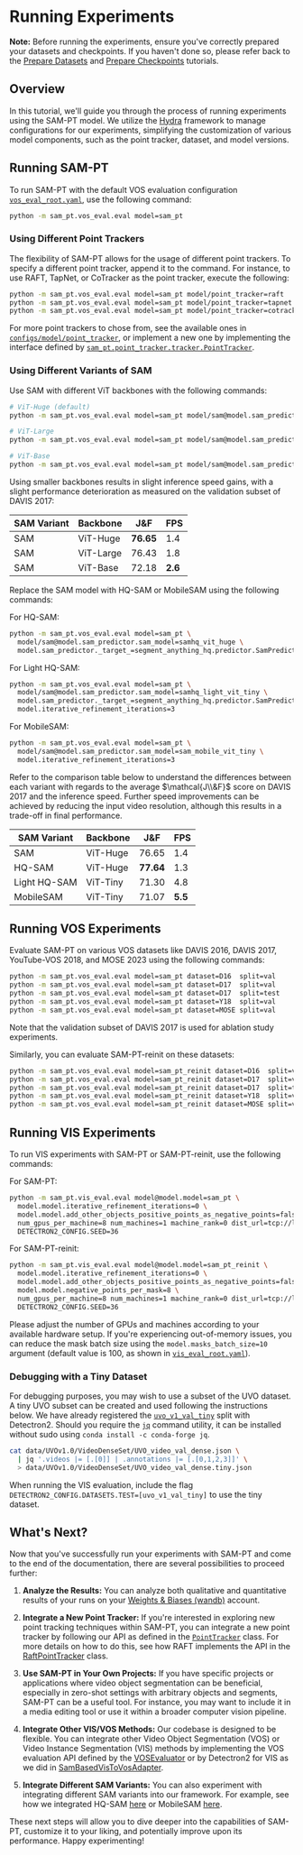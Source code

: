# Running Experiments

**Note:** Before running the experiments, ensure you've correctly prepared your datasets and checkpoints. If you haven't done so, please refer back to the [Prepare Datasets](./02-prepare-datasets.md) and [Prepare Checkpoints](./03-prepare-checkpoints.md) tutorials.

## Overview

In this tutorial, we'll guide you through the process of running experiments using the SAM-PT model. We utilize the [Hydra](https://hydra.cc/) framework to manage configurations for our experiments, simplifying the customization of various model components, such as the point tracker, dataset, and model versions.

## Running SAM-PT

To run SAM-PT with the default VOS evaluation configuration [`vos_eval_root.yaml`](../configs/vos_eval_root.yaml), use the following command:

```bash
python -m sam_pt.vos_eval.eval model=sam_pt
```

### Using Different Point Trackers

The flexibility of SAM-PT allows for the usage of different point trackers. To specify a different point tracker, append it to the command. For instance, to use RAFT, TapNet, or CoTracker as the point tracker, execute the following:

```bash
python -m sam_pt.vos_eval.eval model=sam_pt model/point_tracker=raft
python -m sam_pt.vos_eval.eval model=sam_pt model/point_tracker=tapnet
python -m sam_pt.vos_eval.eval model=sam_pt model/point_tracker=cotracker model.positive_points_per_mask=16
```

For more point trackers to chose from, see the available ones in [`configs/model/point_tracker`](../configs/model/point_tracker), or implement a new one by implementing the interface defined by [`sam_pt.point_tracker.tracker.PointTracker`](../sam_pt/point_tracker/tracker.py).

### Using Different Variants of SAM

Use SAM with different ViT backbones with the following commands:

```bash
# ViT-Huge (default)
python -m sam_pt.vos_eval.eval model=sam_pt model/sam@model.sam_predictor.sam_model=sam_vit_huge

# ViT-Large
python -m sam_pt.vos_eval.eval model=sam_pt model/sam@model.sam_predictor.sam_model=sam_vit_large

# ViT-Base
python -m sam_pt.vos_eval.eval model=sam_pt model/sam@model.sam_predictor.sam_model=sam_vit_base
```

Using smaller backbones results in slight inference speed gains, with a slight performance deterioration as measured on the validation subset of DAVIS 2017:

| SAM Variant  	| Backbone  	| J&F   	    | FPS 	    |
|--------------	|-----------	|-------	    |-----	    |
| SAM          	| ViT-Huge  	| **76.65** 	| 1.4 	    |
| SAM          	| ViT-Large 	| 76.43 	    | 1.8 	    |
| SAM          	| ViT-Base  	| 72.18 	    | **2.6** 	|

Replace the SAM model with HQ-SAM or MobileSAM using the following commands:

For HQ-SAM:

```bash
python -m sam_pt.vos_eval.eval model=sam_pt \
  model/sam@model.sam_predictor.sam_model=samhq_vit_huge \
  model.sam_predictor._target_=segment_anything_hq.predictor.SamPredictor
```

For Light HQ-SAM:

```bash
python -m sam_pt.vos_eval.eval model=sam_pt \
  model/sam@model.sam_predictor.sam_model=samhq_light_vit_tiny \
  model.sam_predictor._target_=segment_anything_hq.predictor.SamPredictor \
  model.iterative_refinement_iterations=3
```

For MobileSAM:

```bash
python -m sam_pt.vos_eval.eval model=sam_pt \
  model/sam@model.sam_predictor.sam_model=sam_mobile_vit_tiny \
  model.iterative_refinement_iterations=3
```

Refer to the comparison table below to understand the differences between each variant with regards to the average $\mathcal{J\\&F}$ score on DAVIS 2017 and the inference speed. Further speed improvements can be achieved by reducing the input video resolution, although this results in a trade-off in final performance.

| SAM Variant  	| Backbone  	| J&F   	    | FPS 	    |
|--------------	|-----------	|-------	    |-----	    |
| SAM          	| ViT-Huge  	| 76.65 	    | 1.4 	    |
| HQ-SAM       	| ViT-Huge  	| **77.64** 	| 1.3 	    |
| Light HQ-SAM 	| ViT-Tiny  	| 71.30 	    | 4.8 	    |
| MobileSAM    	| ViT-Tiny  	| 71.07 	    | **5.5** 	|

## Running VOS Experiments

Evaluate SAM-PT on various VOS datasets like DAVIS 2016, DAVIS 2017, YouTube-VOS 2018, and MOSE 2023 using the following commands:

```bash
python -m sam_pt.vos_eval.eval model=sam_pt dataset=D16  split=val
python -m sam_pt.vos_eval.eval model=sam_pt dataset=D17  split=val
python -m sam_pt.vos_eval.eval model=sam_pt dataset=D17  split=test
python -m sam_pt.vos_eval.eval model=sam_pt dataset=Y18  split=val
python -m sam_pt.vos_eval.eval model=sam_pt dataset=MOSE split=val
```

Note that the validation subset of DAVIS 2017 is used for ablation study experiments.

Similarly, you can evaluate SAM-PT-reinit on these datasets:

```bash
python -m sam_pt.vos_eval.eval model=sam_pt_reinit dataset=D16  split=val
python -m sam_pt.vos_eval.eval model=sam_pt_reinit dataset=D17  split=val
python -m sam_pt.vos_eval.eval model=sam_pt_reinit dataset=D17  split=test
python -m sam_pt.vos_eval.eval model=sam_pt_reinit dataset=Y18  split=val
python -m sam_pt.vos_eval.eval model=sam_pt_reinit dataset=MOSE split=val
```

## Running VIS Experiments

To run VIS experiments with SAM-PT or SAM-PT-reinit, use the following commands:

For SAM-PT:

```bash
python -m sam_pt.vis_eval.eval model@model.model=sam_pt \
  model.model.iterative_refinement_iterations=0 \
  model.model.add_other_objects_positive_points_as_negative_points=false \
  num_gpus_per_machine=8 num_machines=1 machine_rank=0 dist_url=tcp://localhost:27036 \
  DETECTRON2_CONFIG.SEED=36
```

For SAM-PT-reinit:

```bash
python -m sam_pt.vis_eval.eval model@model.model=sam_pt_reinit \
  model.model.iterative_refinement_iterations=0 \
  model.model.add_other_objects_positive_points_as_negative_points=false \
  model.model.negative_points_per_mask=8 \
  num_gpus_per_machine=8 num_machines=1 machine_rank=0 dist_url=tcp://localhost:27036 \
  DETECTRON2_CONFIG.SEED=36
```

Please adjust the number of GPUs and machines according to your available hardware setup. If you're experiencing out-of-memory issues, you can reduce the mask batch size using the `model.masks_batch_size=10` argument (default value is 100, as shown in [`vis_eval_root.yaml`](../configs/vis_eval_root.yaml)).

### Debugging with a Tiny Dataset

For debugging purposes, you may wish to use a subset of the UVO dataset. A tiny UVO subset can be created and used following the instructions below. We have already registered the [`uvo_v1_val_tiny`](../sam_pt/vis_eval/mask2former_video/data_video/datasets/builtin.py) split with Detectron2. Should you require the [`jq`](https://github.com/jqlang/jq) command utility, it can be installed without sudo using `conda install -c conda-forge jq`.

```bash
cat data/UVOv1.0/VideoDenseSet/UVO_video_val_dense.json \
  | jq '.videos |= [.[0]] | .annotations |= [.[0,1,2,3]]' \
  > data/UVOv1.0/VideoDenseSet/UVO_video_val_dense.tiny.json
```

When running the VIS evaluation, include the flag `DETECTRON2_CONFIG.DATASETS.TEST=[uvo_v1_val_tiny]` to use the tiny dataset.

## What's Next?

Now that you've successfully run your experiments with SAM-PT and come to the end of the documentation, there are several possibilities to proceed further:

1. **Analyze the Results:** You can analyze both qualitative and quantitative results of your runs on your [Weights & Biases (wandb)](https://wandb.ai/home) account.

2. **Integrate a New Point Tracker:** If you're interested in exploring new point tracking techniques within SAM-PT, you can integrate a new point tracker by following our API as defined in the [`PointTracker`](../sam_pt/point_tracker/tracker.py) class. For more details on how to do this, see how RAFT implements the API in the [RaftPointTracker](../sam_pt/point_tracker/raft/tracker.py) class.

3. **Use SAM-PT in Your Own Projects:** If you have specific projects or applications where video object segmentation can be beneficial, especially in zero-shot settings with arbitrary objects and segments, SAM-PT can be a useful tool. For instance, you may want to include it in a media editing tool or use it within a broader computer vision pipeline.

4. **Integrate Other VIS/VOS Methods:** Our codebase is designed to be flexible. You can integrate other Video Object Segmentation (VOS) or Video Instance Segmentation (VIS) methods by implementing the VOS evaluation API defined by the [VOSEvaluator](../sam_pt/vos_eval/evaluator.py) or by Detectron2 for VIS as we did in [SamBasedVisToVosAdapter](../sam_pt/modeling/vis_to_vos_adapter.py).

5. **Integrate Different SAM Variants:** You can also experiment with integrating different SAM variants into our framework. For example, see how we integrated HQ-SAM [here](../configs/model/sam/samhq_vit_huge.yaml) or MobileSAM [here](../configs/model/sam/sam_mobile_vit_tiny.yaml).

These next steps will allow you to dive deeper into the capabilities of SAM-PT, customize it to your liking, and potentially improve upon its performance. Happy experimenting!
